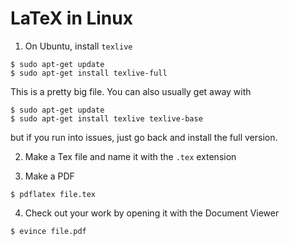 # LaTeX in Linux
1. On Ubuntu, install `texlive`
```
$ sudo apt-get update
$ sudo apt-get install texlive-full
```
This is a pretty big file. You can also usually get away with
```
$ sudo apt-get update
$ sudo apt-get install texlive texlive-base
```
but if you run into issues, just go back and install the full version.

2. Make a Tex file and name it with the `.tex` extension

3. Make a PDF
```
$ pdflatex file.tex
```

4. Check out your work by opening it with the Document Viewer
```
$ evince file.pdf
```
